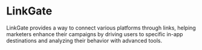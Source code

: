 # LinkGate
LinkGate provides a way to connect various platforms through links, helping marketers enhance their campaigns by driving users to specific in-app destinations and analyzing their behavior with advanced tools.
